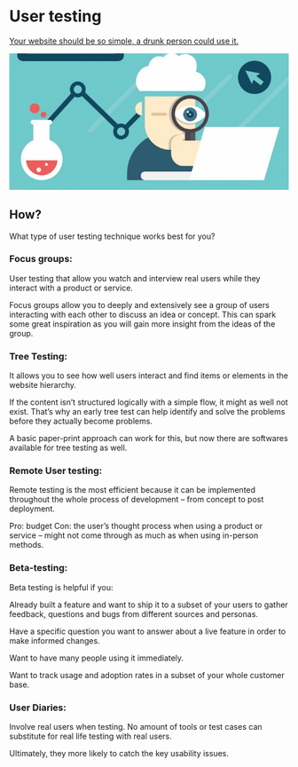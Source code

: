 

# User testing

[Your website should be so simple, a drunk person could use it.](http://theuserisdrunk.com/)

![Image](./images/usertesting.jpg)

## How?

What type of user testing technique works best for you?

### Focus groups:

User testing that allow you watch and interview real users while they interact with a product or service.

Focus groups allow you to deeply and extensively see a group of users interacting with each other to discuss an idea or concept. This can spark some great inspiration as you will gain more insight from the ideas of the group.

### Tree Testing:

It allows you to see how well users interact and find items or elements in the website hierarchy.

If the content isn’t structured logically with a simple flow, it might as well not exist. That’s why an early tree test can help identify and solve the problems before they actually become problems.

A basic paper-print approach can work for this, but now there are softwares available for tree testing as well.


### Remote User testing:

Remote testing is the most efficient because it can be implemented throughout the whole process of development – from concept to post deployment.

Pro: budget
Con: the user’s thought process when using a product or service – might not come through as much as when using in-person methods.

### Beta-testing:

Beta testing is helpful if you:

Already built a feature and want to ship it to a subset of your users to gather feedback, questions and bugs from different sources and personas.

Have a specific question you want to answer about a live feature in order to make informed changes.

Want to have many people using it immediately.

Want to track usage and adoption rates in a subset of your whole customer base.

### User Diaries:

Involve real users when testing. No amount of tools or test cases can substitute for real life testing with real users.

Ultimately, they more likely to catch the key usability issues.

